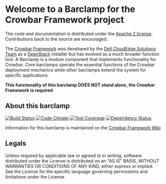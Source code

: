 Welcome to a Barclamp for the Crowbar Framework project
=======================================================

The code and documentation is distributed under the [Apache 2 license](http://www.apache.org/licenses/LICENSE-2.0.html).
Contributions back to the source are encouraged.

The [Crowbar Framework](https://github.com/crowbar/crowbar) was developed by the
[Dell CloudEdge Solutions Team](http://dell.com/openstack) as a [OpenStack](http://OpenStack.org) installer but has
evolved as a much broader function tool. A Barclamp is a module component that implements functionality for Crowbar.
Core barclamps operate the essential functions of the Crowbar deployment mechanics while other barclamps extend the
system for specific applications.

**This functonality of this barclamp DOES NOT stand alone, the Crowbar Framework is required**

About this barclamp
-------------------

[![Build Status](https://travis-ci.org/crowbar/barclamp-database.svg?branch=master)](https://travis-ci.org/crowbar/barclamp-database)
[![Code Climate](https://codeclimate.com/github/crowbar/barclamp-database/badges/gpa.svg)](https://codeclimate.com/github/crowbar/barclamp-database)
[![Test Coverage](https://codeclimate.com/github/crowbar/barclamp-database/badges/coverage.svg)](https://codeclimate.com/github/crowbar/barclamp-database)
[![Dependency Status](https://gemnasium.com/crowbar/barclamp-database.svg)](https://gemnasium.com/crowbar/barclamp-database)

Information for this barclamp is maintained on the [Crowbar Framework Wiki](https://github.com/crowbar/crowbar/wiki)

Legals
------

Unless required by applicable law or agreed to in writing, software distributed under the License is distributed on
an "AS IS" BASIS, WITHOUT WARRANTIES OR CONDITIONS OF ANY KIND, either express or implied. See the License for the
specific language governing permissions and limitations under the License.
